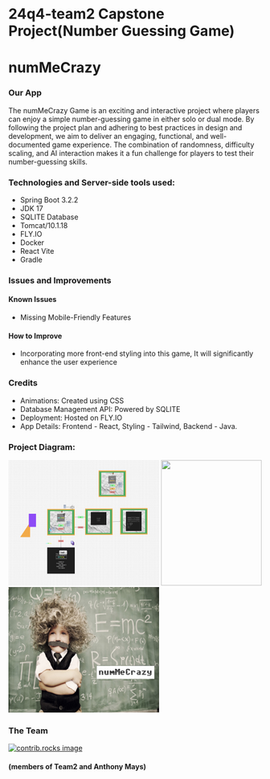# 24q4-team2 Capstone Project(Number Guessing Game)

# numMeCrazy

### Our App
The numMeCrazy Game is an exciting and interactive project where players can enjoy a simple number-guessing game in either solo or dual mode. By following the project plan and adhering to best practices in design and development, we aim to deliver an engaging, functional, and well-documented game experience. The combination of randomness, difficulty scaling, and AI interaction makes it a fun challenge for players to test their number-guessing skills.


### Technologies and Server-side tools used: 

* Spring Boot 3.2.2
* JDK 17
* SQLITE Database
* Tomcat/10.1.18
* FLY.IO
* Docker
* React Vite
* Gradle

### Issues and Improvements 
#### Known Issues
* Missing Mobile-Friendly Features
#### How to Improve
* Incorporating more front-end styling into this game, It will significantly enhance the user experience

### Credits

* Animations: Created using CSS
* Database Management API: Powered by SQLITE
* Deployment: Hosted on FLY.IO
* App Details: Frontend - React, Styling - Tailwind, Backend - Java.




### Project Diagram:

<img src="images/Figma.png" height=250 width=300/>


<img src="/Users/hummad/source/24q4-team2-main/images/Diagram-Capstone-1.png" height=250 width=200/>


<img src="images/numMeCrazy.png" height=250 width=300/>



### The Team

<a href="https://github.com/code-differently/24q4-team2/graphs/contributors">
  <img src="https://contrib.rocks/image?repo=code-differently/24q4-team2" alt="contrib.rocks image" />
 
</a>

#### (members of Team2 and Anthony Mays)


